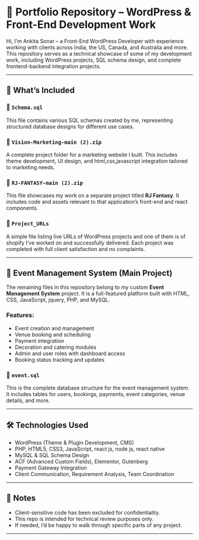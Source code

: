 # 💼 Portfolio Repository – WordPress & Front-End Development Work

Hi, I'm Ankita Sonar – a Front-End WordPress Developer with experience working with clients across India, the US, Canada, and Australia and more. This repository serves as a technical showcase of some of my development work, including WordPress projects, SQL schema design, and complete frontend-backend integration projects.

---

## 📁 What’s Included

### 🔸 `Schema.sql`
This file contains various SQL schemas created by me, representing structured database designs for different use cases.

### 🔸 `Vision-Marketing-main (2).zip`
A complete project folder for a marketing website I built. This includes theme development, UI design, and html,css,javascript integration tailored to marketing needs.

### 🔸 `RJ-FANTASY-main (2).zip`
This file showcases my work on a separate project titled **RJ Fantasy**. It includes code and assets relevant to that application’s front-end and react components.

### 🔸 `Project_URLs`
A simple file listing live URLs of WordPress projects  and one of them is of shopify I’ve worked on and successfully delivered. Each project was completed with full client satisfaction and no complaints.

---

## 🎉 Event Management System (Main Project)

The remaining files in this repository belong to my custom **Event Management System** project. It is a full-featured platform built with HTML, CSS, JavaScript, jquery, PHP, and MySQL.

### Features:
- Event creation and management
- Venue booking and scheduling
- Payment integration
- Decoration and catering modules
- Admin and user roles with dashboard access
- Booking status tracking and updates

### 🔸 `event.sql`
This is the complete database structure for the event management system. It includes tables for users, bookings, payments, event categories, venue details, and more.

---

## 🛠 Technologies Used
- WordPress (Theme & Plugin Development, CMS)
- PHP, HTML5, CSS3, JavaScript, react js, node js, react native
- MySQL & SQL Schema Design
- ACF (Advanced Custom Fields), Elementor, Gutenberg
- Payment Gateway Integration
- Client Communication, Requirement Analysis, Team Coordination

---

## 📌 Notes
- Client-sensitive code has been excluded for confidentiality.
- This repo is intended for technical review purposes only.
- If needed, I’d be happy to walk through specific parts of any project.

---

